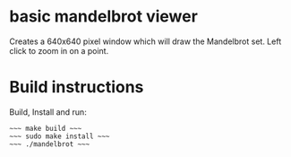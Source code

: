 # basic mandelbrot viewer

Creates a 640x640 pixel window which will draw the Mandelbrot set. Left click to zoom in on a point.

# Build instructions

Build, Install and run:

~~~ git clone https://github.com/worldline-zero/basic-mandelbrot-viewer ~~~
~~~ make build ~~~
~~~ sudo make install ~~~
~~~ ./mandelbrot ~~~
